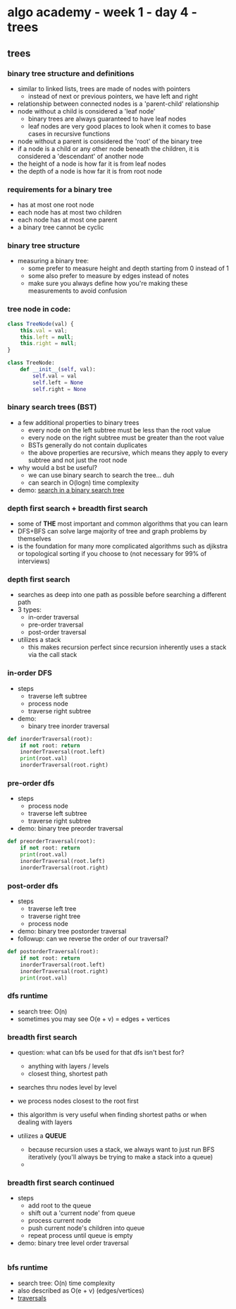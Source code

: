 # algo academy - week 1 - day 4 - trees

## trees

### binary tree structure and definitions

- similar to linked lists, trees are made of nodes with pointers
  - instead of next or previous pointers, we have left and right
- relationship between connected nodes is a 'parent-child' relationship
- node without a child is considered a 'leaf node'
  - binary trees are always guaranteed to have leaf nodes
  - leaf nodes are very good places to look when it comes to base cases in recursive functions
- node without a parent is considered the 'root' of the binary tree
- if a node is a child or any other node beneath the children, it is considered a 'descendant' of another node
- the height of a node is how far it is from leaf nodes
- the depth of a node is how far it is from root node

### requirements for a binary tree

- has at most one root node
- each node has at most two children
- each node has at most one parent
- a binary tree cannot be cyclic

### binary tree structure

- measuring a binary tree:
  - some prefer to measure height and depth starting from 0 instead of 1
  - some also prefer to measure by edges instead of notes
  - make sure you always define how you're making these measurements to avoid confusion

### tree node in code:

```javascript
class TreeNode(val) {
    this.val = val;
    this.left = null;
    this.right = null;
}
```

```python
class TreeNode:
    def __init__(self, val):
        self.val = val
        self.left = None
        self.right = None
```

### binary search trees (BST)

- a few additional properties to binary trees
  - every node on the left subtree must be less than the root value
  - every node on the right subtree must be greater than the root value
  - BSTs generally do not contain duplicates
  - the above properties are recursive, which means they apply to every subtree and not just the root node
- why would a bst be useful?
  - we can use binary search to search the tree... duh
  - can search in O(logn) time complexity
- demo: [search in a binary search tree](https://leetcode.com/problems/search-in-a-binary-search-tree/description/)

### depth first search + breadth first search

- some of **THE** most important and common algorithms that you can learn
- DFS+BFS can solve large majority of tree and graph problems by themselves
- is the foundation for many more complicated algorithms such as djikstra or topological sorting if you choose to (not necessary for 99% of interviews)

### depth first search

- searches as deep into one path as possible before searching a different path
- 3 types:
  - in-order traversal
  - pre-order traversal
  - post-order traversal
- utilizes a stack
  - this makes recursion perfect since recursion inherently uses a stack via the call stack

### in-order DFS

- steps
  - traverse left subtree
  - process node
  - traverse right subtree
- demo:
  - binary tree inorder traversal

```python
def inorderTraversal(root):
    if not root: return
    inorderTraversal(root.left)
    print(root.val)
    inorderTraversal(root.right)
```

### pre-order dfs

- steps
  - process node
  - traverse left subtree
  - traverse right subtree
- demo: binary tree preorder traversal

```python
def preorderTraversal(root):
    if not root: return
    print(root.val)
    inorderTraversal(root.left)
    inorderTraversal(root.right)
```

### post-order dfs

- steps
  - traverse left tree
  - traverse right tree
  - process node
- demo: binary tree postorder traversal
- followup: can we reverse the order of our traversal?

```python
def postorderTraversal(root):
    if not root: return
    inorderTraversal(root.left)
    inorderTraversal(root.right)
    print(root.val)
```

### dfs runtime

- search tree: O(n)
- sometimes you may see O(e + v) = edges + vertices

### breadth first search

- question: what can bfs be used for that dfs isn't best for?

  - anything with layers / levels
  - closest thing, shortest path

- searches thru nodes level by level
- we process nodes closest to the root first
- this algorithm is very useful when finding shortest paths or when dealing with layers
- utilizes a **QUEUE**
  - because recursion uses a stack, we always want to just run BFS iteratively (you'll always be trying to make a stack into a queue)
  -

### breadth first search continued

- steps
  - add root to the queue
  - shift out a 'current node' from queue
  - process current node
  - push current node's children into queue
  - repeat process until queue is empty
- demo: binary tree level order traversal

```python

```

### bfs runtime

- search tree: O(n) time complexity
- also described as O(e + v) (edges/vertices)
- [traversals](./02.1-bfs-dfs-traversals.png)
